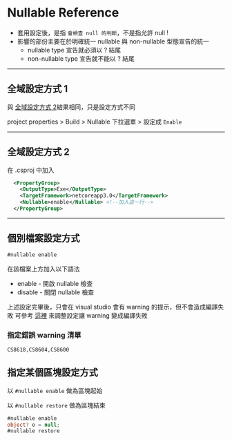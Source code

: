 # Nullable Reference

- 套用設定後，是指 `會檢查 null 的判斷`，不是指允許 null !
- 影響的部份主要在於明確統一 nullable 與 non-nullable 型態宣告的統一
  - nullable type 宣告就必須以 ? 結尾
  - non-nullable type 宣告就不能以 ? 結尾

---

## 全域設定方式 1

與 [全域設定方式 2](#%e5%85%a8%e5%9f%9f%e8%a8%ad%e5%ae%9a%e6%96%b9%e5%bc%8f-2)結果相同，只是設定方式不同

project properties > Build > Nullable 下拉選單 > 設定成 `Enable`

---

## 全域設定方式 2

在 .csproj 中加入

```xml
  <PropertyGroup>
    <OutputType>Exe</OutputType>
    <TargetFramework>netcoreapp3.0</TargetFramework>
    <Nullable>enable</Nullable> <!--加入這一行-->
  </PropertyGroup>
```

---

## 個別檔案設定方式

```csharp
#nullable enable
```

在該檔案上方加入以下語法

- enable - 開啟 nullable 檢查
- disable - 關閉 nullable 檢查

上述設定完畢後，只會在 visual studio 會有 warning 的提示，但不會造成編譯失敗
可參考 [這裡](../../../Tools/Visual%20Studio/讓%20warning%20變成編譯失敗.md) 來調整設定讓 warning 變成編譯失敗

### 指定錯誤 warning 清單

`CS8618,CS8604,CS8600`

## 指定某個區塊設定方式

以 `#nullable enable` 做為區塊起始

以 `#nullable restore` 做為區塊結束

```csharp
#nullable enable
object? o = null;
#nullable restore
```
